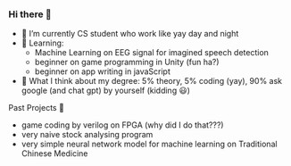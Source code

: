 ### Hi there 👋

<!--
**taliah-hl/taliah-hl** is a ✨ _special_ ✨ repository because its `README.md` (this file) appears on your GitHub profile.

Here are some ideas to get you started:

- 🔭 I’m currently working on ...
- 🌱 I’m currently learning ...
- 👯 I’m looking to collaborate on ...
- 🤔 I’m looking for help with ...
- 💬 Ask me about ...
- 📫 How to reach me: ...
- 😄 Pronouns: ...
- ⚡ Fun fact: ...
-->

- 🔭 I’m currently CS student who work like yay day and night
- 🌱 Learning:
  - Machine Learning on EEG signal for imagined speech detection
  - beginner on game programming in Unity (fun ha?)
  - beginner on app writing in javaScript
- 🤔 What I think about my degree: 5% theory, 5% coding (yay), 90% ask google (and chat gpt) by yourself (kidding 😃)

Past Projects 🚀
- game coding by verilog on FPGA (why did I do that???)
- very naive stock analysing program
- very simple neural network model for machine learning on Traditional Chinese Medicine

